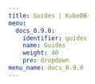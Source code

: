 ```yaml
---
title: Guides | KubeDB
menu:
  docs_0.9.0:
    identifier: guides
    name: Guides
    weight: 40
    pre: dropdown
menu_name: docs_0.9.0
---
```

